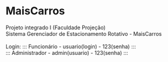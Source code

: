 # MaisCarros
Projeto integrado I (Faculdade Projeção) 
<br>
Sistema Gerenciador de Estacionamento Rotativo - MaisCarros
<br><br>
Login:
::: Funcionário - usuario(login) - 123(senha) :::
<br>
::: Administrador - admin(usuario) - 123(senha) :::
